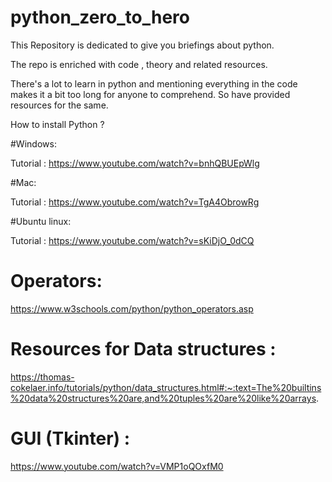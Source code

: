 # python_zero_to_hero

This Repository is dedicated to give you briefings about python.

The repo is enriched with code , theory and related resources.

There's a lot to learn in python and mentioning everything in the code makes it a bit too long for anyone to comprehend.
So have provided resources for the same.

How to install Python ?

#Windows:

Tutorial : https://www.youtube.com/watch?v=bnhQBUEpWlg

#Mac:

Tutorial : https://www.youtube.com/watch?v=TgA4ObrowRg

#Ubuntu linux:

Tutorial : https://www.youtube.com/watch?v=sKiDjO_0dCQ

# Operators:

https://www.w3schools.com/python/python_operators.asp

# Resources for Data structures :

https://thomas-cokelaer.info/tutorials/python/data_structures.html#:~:text=The%20builtins%20data%20structures%20are,and%20tuples%20are%20like%20arrays.

# GUI (Tkinter) :

https://www.youtube.com/watch?v=VMP1oQOxfM0
